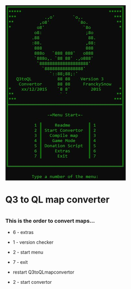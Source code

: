 ![Screenshot](https://github.com/mh-gg/Q3-to-QL-map-converter/blob/main/converter.jpg)
# Q3 to QL map converter
#
### This is the order to convert maps...

* 6 - extras

* 1 - version checker

* 2 - start menu

* 7 - exit

* restart Q3toQLmapconvertor

* 2 - start convertor

